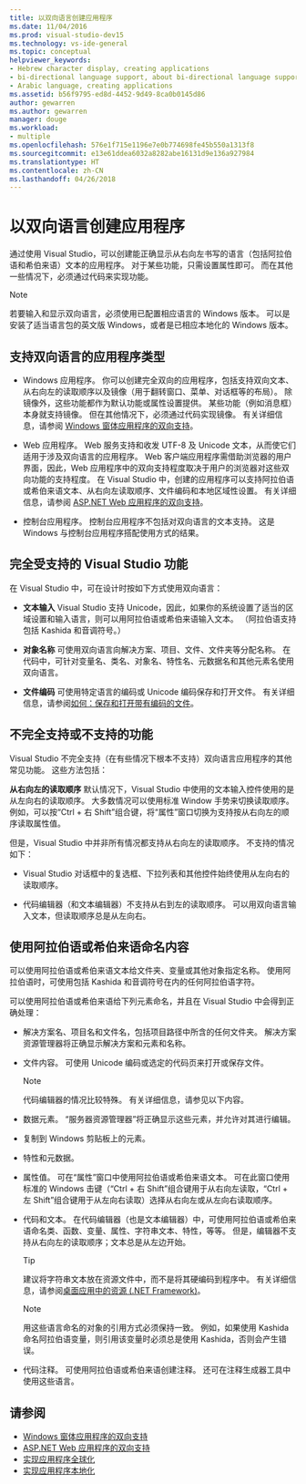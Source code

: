 ```yaml
---
title: 以双向语言创建应用程序
ms.date: 11/04/2016
ms.prod: visual-studio-dev15
ms.technology: vs-ide-general
ms.topic: conceptual
helpviewer_keywords:
- Hebrew character display, creating applications
- bi-directional language support, about bi-directional language support
- Arabic language, creating applications
ms.assetid: b56f9795-ed8d-4452-9d49-8ca0b0145d86
author: gewarren
ms.author: gewarren
manager: douge
ms.workload:
- multiple
ms.openlocfilehash: 576e1f715e1196e7e0b774698fe45b550a1313f8
ms.sourcegitcommit: e13e61ddea6032a8282abe16131d9e136a927984
ms.translationtype: HT
ms.contentlocale: zh-CN
ms.lasthandoff: 04/26/2018
---
```

# <a name="creating-applications-in-bi-directional-languages"></a>以双向语言创建应用程序

通过使用 Visual Studio，可以创建能正确显示从右向左书写的语言（包括阿拉伯语和希伯来语）文本的应用程序。 对于某些功能，只需设置属性即可。 而在其他一些情况下，必须通过代码来实现功能。

> [!NOTE]
> 若要输入和显示双向语言，必须使用已配置相应语言的 Windows 版本。 可以是安装了适当语言包的英文版 Windows，或者是已相应本地化的 Windows 版本。

## <a name="types-of-application-that-support-bi-directional-languages"></a>支持双向语言的应用程序类型

-  Windows 应用程序。 你可以创建完全双向的应用程序，包括支持双向文本、从右向左的读取顺序以及镜像（用于翻转窗口、菜单、对话框等的布局）。 除镜像外，这些功能都作为默认功能或属性设置提供。 某些功能（例如消息框）本身就支持镜像。 但在其他情况下，必须通过代码实现镜像。 有关详细信息，请参阅 [Windows 窗体应用程序的双向支持](http://msdn.microsoft.com/Library/7b622fa4-f390-4e4d-b624-83a1917cccf2)。

-  Web 应用程序。 Web 服务支持和收发 UTF-8 及 Unicode 文本，从而使它们适用于涉及双向语言的应用程序。 Web 客户端应用程序需借助浏览器的用户界面，因此，Web 应用程序中的双向支持程度取决于用户的浏览器对这些双向功能的支持程度。 在 Visual Studio 中，创建的应用程序可以支持阿拉伯语或希伯来语文本、从右向左读取顺序、文件编码和本地区域性设置。 有关详细信息，请参阅 [ASP.NET Web 应用程序的双向支持](http://msdn.microsoft.com/Library/5576f9b1-9b86-41ef-8354-092d366bcd03)。

-  控制台应用程序。 控制台应用程序不包括对双向语言的文本支持。 这是 Windows 与控制台应用程序搭配使用方式的结果。

## <a name="visual-studio-features-that-are-fully-supported"></a>完全受支持的 Visual Studio 功能
 在 Visual Studio 中，可在设计时按如下方式使用双向语言：

-   **文本输入** Visual Studio 支持 Unicode，因此，如果你的系统设置了适当的区域设置和输入语言，则可以用阿拉伯语或希伯来语输入文本。 （阿拉伯语支持包括 Kashida 和音调符号。）

-   **对象名称** 可使用双向语言向解决方案、项目、文件、文件夹等分配名称。 在代码中，可针对变量名、类名、对象名、特性名、元数据名和其他元素名使用双向语言。

-   **文件编码** 可使用特定语言的编码或 Unicode 编码保存和打开文件。 有关详细信息，请参阅[如何：保存和打开带有编码的文件](../ide/how-to-save-and-open-files-with-encoding.md)。

## <a name="features-with-limited-or-no-support"></a>不完全支持或不支持的功能
 Visual Studio 不完全支持（在有些情况下根本不支持）双向语言应用程序的其他常见功能。 这些方法包括：

**从右向左的读取顺序** 默认情况下，Visual Studio 中使用的文本输入控件使用的是从左向右的读取顺序。 大多数情况可以使用标准 Window 手势来切换读取顺序。 例如，可以按“Ctrl + 右 Shift”组合键，将“属性”窗口切换为支持按从右向左的顺序读取属性值。

但是，Visual Studio 中并非所有情况都支持从右向左的读取顺序。 不支持的情况如下：

-   Visual Studio 对话框中的复选框、下拉列表和其他控件始终使用从左向右的读取顺序。

-   代码编辑器（和文本编辑器）不支持从右到左的读取顺序。 可以用双向语言输入文本，但读取顺序总是从左向右。

## <a name="naming-things-using-arabic-or-hebrew-text"></a>使用阿拉伯语或希伯来语命名内容
 可以使用阿拉伯语或希伯来语文本给文件夹、变量或其他对象指定名称。 使用阿拉伯语时，可使用包括 Kashida 和音调符号在内的任何阿拉伯语字符。

 可以使用阿拉伯语或希伯来语给下列元素命名，并且在 Visual Studio 中会得到正确处理：

-   解决方案名、项目名和文件名，包括项目路径中所含的任何文件夹。 解决方案资源管理器将正确显示解决方案和元素和名称。

-   文件内容。 可使用 Unicode 编码或选定的代码页来打开或保存文件。

    > [!NOTE]
    >  代码编辑器的情况比较特殊。 有关详细信息，请参见以下内容。

-   数据元素。 “服务器资源管理器”将正确显示这些元素，并允许对其进行编辑。

-   复制到 Windows 剪贴板上的元素。

-   特性和元数据。

-   属性值。 可在“属性”窗口中使用阿拉伯语或希伯来语文本。 可在此窗口使用标准的 Windows 击键（“Ctrl + 右 Shift”组合键用于从右向左读取，“Ctrl + 左 Shift”组合键用于从左向右读取）选择从右向左或从左向右读取顺序。

-   代码和文本。 在代码编辑器（也是文本编辑器）中，可使用阿拉伯语或希伯来语命名类、函数、变量、属性、字符串文本、特性，等等。 但是，编辑器不支持从右向左的读取顺序；文本总是从左边开始。

    > [!TIP]
    > 建议将字符串文本放在资源文件中，而不是将其硬编码到程序中。 有关详细信息，请参阅[桌面应用中的资源 (.NET Framework)](/dotnet/framework/resources/index)。

    > [!NOTE]
    > 用这些语言命名的对象的引用方式必须保持一致。 例如，如果使用 Kashida 命名阿拉伯语变量，则引用该变量时必须总是使用 Kashida，否则会产生错误。

-   代码注释。 可使用阿拉伯语或希伯来语创建注释。 还可在注释生成器工具中使用这些语言。

## <a name="see-also"></a>请参阅

- [Windows 窗体应用程序的双向支持](/dotnet/framework/winforms/advanced/bi-directional-support-for-windows-forms-applications)
- [ASP.NET Web 应用程序的双向支持](http://msdn.microsoft.com/Library/5576f9b1-9b86-41ef-8354-092d366bcd03)
- [实现应用程序全球化](../ide/globalizing-applications.md)
- [实现应用程序本地化](../ide/localizing-applications.md)